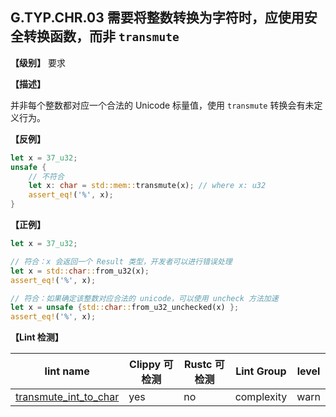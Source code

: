 ## G.TYP.CHR.03 需要将整数转换为字符时，应使用安全转换函数，而非 `transmute`

**【级别】** 要求

**【描述】**

并非每个整数都对应一个合法的 Unicode 标量值，使用 `transmute` 转换会有未定义行为。

**【反例】**

```rust
let x = 37_u32;
unsafe {
    // 不符合
    let x: char = std::mem::transmute(x); // where x: u32
    assert_eq!('%', x);
}
```

**【正例】**

```rust
let x = 37_u32;

// 符合：x 会返回一个 Result 类型，开发者可以进行错误处理
let x = std::char::from_u32(x); 
assert_eq!('%', x);

// 符合：如果确定该整数对应合法的 unicode，可以使用 uncheck 方法加速
let x = unsafe {std::char::from_u32_unchecked(x) };  
assert_eq!('%', x);
```

**【Lint 检测】**

| lint name                                                    | Clippy 可检测 | Rustc 可检测 | Lint Group | level |
| ------------------------------------------------------------ | ------------- | ------------ | ---------- | ----- |
| [transmute_int_to_char](https://rust-lang.github.io/rust-clippy/master/#transmute_int_to_char) | yes           | no           | complexity       | warn  |

